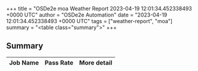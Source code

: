 +++
title = "OSDe2e moa Weather Report 2023-04-19 12:01:34.452338493 +0000 UTC"
author = "OSDe2e Automation"
date = "2023-04-19 12:01:34.452338493 +0000 UTC"
tags = ["weather-report", "moa"]
summary = "<table class=\"summary\"></table>"
+++
## Summary

| Job Name | Pass Rate | More detail |
|----------|-----------|-------------|




